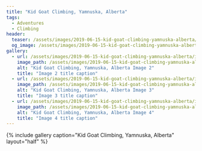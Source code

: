 ```yaml
---
title: "Kid Goat Climbing, Yamnuska, Alberta"
tags:
  - Adventures
  - Climbing
header:
  teaser: /assets/images/2019-06-15-kid-goat-climbing-yamnuska-alberta/img03.png
  og_image: /assets/images/2019-06-15-kid-goat-climbing-yamnuska-alberta/img03.png
gallery:
  - url: /assets/images/2019-06-15-kid-goat-climbing-yamnuska-alberta/img02.png
    image_path: /assets/images/2019-06-15-kid-goat-climbing-yamnuska-alberta/img02.png
    alt: "Kid Goat Climbing, Yamnuska, Alberta Image 2"
    title: "Image 2 title caption"
  - url: /assets/images/2019-06-15-kid-goat-climbing-yamnuska-alberta/img03.png
    image_path: /assets/images/2019-06-15-kid-goat-climbing-yamnuska-alberta/img03.png
    alt: "Kid Goat Climbing, Yamnuska, Alberta Image 3"
    title: "Image 3 title caption"
  - url: /assets/images/2019-06-15-kid-goat-climbing-yamnuska-alberta/img04.png
    image_path: /assets/images/2019-06-15-kid-goat-climbing-yamnuska-alberta/img04.png
    alt: "Kid Goat Climbing, Yamnuska, Alberta Image 4"
    title: "Image 4 title caption"
---
```


{% include gallery caption="Kid Goat Climbing, Yamnuska, Alberta" layout="half" %}
